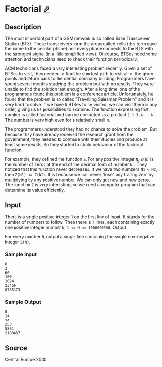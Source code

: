 # Factorial [⬀](http://poj.org/problem?id=1401)

## Description

The most important part of a GSM network is so called Base Transceiver Station (BTS). These transceivers form the areas called cells (this term gave the name to the cellular phone) and every phone connects to the BTS with the strongest signal (in a little simplified view). Of course, BTSes need some attention and technicians need to check their function periodically.

ACM technicians faced a very interesting problem recently. Given a set of BTSes to visit, they needed to find the shortest path to visit all of the given points and return back to the central company building. Programmers have spent several months studying this problem but with no results. They were unable to find the solution fast enough. After a long time, one of the programmers found this problem in a conference article. Unfortunately, he found that the problem is so called "Travelling Salesman Problem" and it is very hard to solve. If we have `N` BTSes to be visited, we can visit them in any order, giving us `N!` possibilities to examine. The function expressing that number is called factorial and can be computed as a product `1.2.3.4....N`. The number is very high even for a relatively small `N`.

The programmers understood they had no chance to solve the problem. But because they have already received the research grant from the government, they needed to continue with their studies and produce at least some results. So they started to study behaviour of the factorial function.

For example, they defined the function `Z`. For any positive integer `N`, `Z(N)` is the number of zeros at the end of the decimal form of number `N!`. They noticed that this function never decreases. If we have two numbers `N1 < N2`, then `Z(N1) <= Z(N2)`. It is because we can never "lose" any trailing zero by multiplying by any positive number. We can only get new and new zeros. The function `Z` is very interesting, so we need a computer program that can determine its value efficiently.

## Input

There is a single positive integer `T` on the first line of input. It stands for the number of numbers to follow. Then there is `T` lines, each containing exactly one positive integer number `N`, `1 <= N <= 1000000000`.
Output

For every number `N`, output a single line containing the single non-negative integer `Z(N)`.

### Sample Input
```
6
3
60
100
1024
23456
8735373
```

### Sample Output
```
0
14
24
253
5861
2183837
```

## Source

Central Europe 2000
